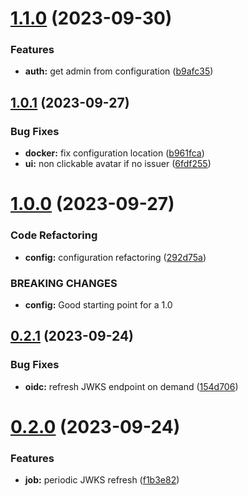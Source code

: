 # [1.1.0](https://github.com/ncarlier/readflow/compare/v1.0.1...v1.1.0) (2023-09-30)


### Features

* **auth:** get admin from configuration ([b9afc35](https://github.com/ncarlier/readflow/commit/b9afc3511f89d6f409be506c99c3b98794fff171))



## [1.0.1](https://github.com/ncarlier/readflow/compare/v1.0.0...v1.0.1) (2023-09-27)


### Bug Fixes

* **docker:** fix configuration location ([b961fca](https://github.com/ncarlier/readflow/commit/b961fcad7fc7fd7c05b80b512a790d4ed41c8cfc))
* **ui:** non clickable avatar if no issuer ([6fdf255](https://github.com/ncarlier/readflow/commit/6fdf255ace853da75dffa415f1aedf685771f3cb))



# [1.0.0](https://github.com/ncarlier/readflow/compare/v0.2.1...v1.0.0) (2023-09-27)


### Code Refactoring

* **config:** configuration refactoring ([292d75a](https://github.com/ncarlier/readflow/commit/292d75abaf3b61cbb3d41efc7afa44294605cc01))


### BREAKING CHANGES

* **config:** Good starting point for a 1.0



## [0.2.1](https://github.com/ncarlier/readflow/compare/v0.2.0...v0.2.1) (2023-09-24)


### Bug Fixes

* **oidc:** refresh JWKS endpoint on demand ([154d706](https://github.com/ncarlier/readflow/commit/154d706e1a10dbf257d32b787624c8730f7f3f9b))



# [0.2.0](https://github.com/ncarlier/readflow/compare/v0.1.0...v0.2.0) (2023-09-24)


### Features

* **job:** periodic JWKS refresh ([f1b3e82](https://github.com/ncarlier/readflow/commit/f1b3e82931a930078dd89d9c0dbe2920fb8aac32))



